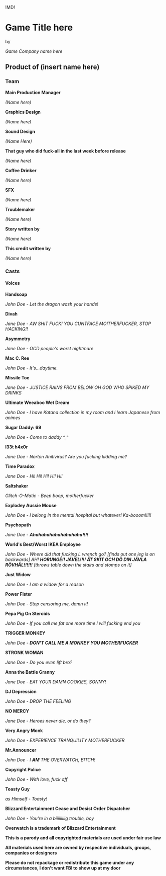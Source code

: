 !MD!
# Game Title here
by 

*Game Company name here*



## Product of (insert name here)

### Team

**Main Production Manager**

*(Name here)*


**Graphics Design**

*(Name here)*


**Sound Design**

*(Name Here)*


**That guy who did fuck-all in the last week before release**

*(Name here)*


**Coffee Drinker**

*(Name here)*


**SFX**

*(Name here)*


**Troublemaker**

*(Name here)*


**Story written by**

*(Name here)*


**This credit written by**

*(Name here)*


### Casts

#### Voices

**Handsoap**

*John Doe*
*- Let the dragon wash your hands!*


**Divah**

*Jane Doe*
*- AW SHIT FUCK! YOU CUNTFACE MOITHERFUCKER, STOP HACKING!!*


**Asymmetry**

*Jane Doe*
*- OCD people's worst nightmare*


**Mac C. Ree**

*John Doe*
*- It's...daytime.*


**Missile Toe**

*Jane Doe*
*- JUSTICE RAINS FROM BELOW OH GOD WHO SPIKED MY DRINKS*


**Ultimate Weeaboo Wet Dream**

*John Doe*
*- I have Katana collection in my room and I learn Japanese from animes*


**Sugar Daddy: 69**

*John Doe*
*- Come to daddy ^_^*

**l33t h4x0r**

*Jane Doe*
*- Norton Anitivirus? Are you fucking kidding me?*

**Time Paradox**

*Jane Doe*
*- Hi! Hi! Hi! Hi! Hi!*


**Saltshaker**

*Glitch-O-Matic*
*- Beep boop, motherfucker*


**Explodey Aussie Mouse**

*John Doe*
*- I belong in the mental hospital but whatever! Ka-booom!!!!!*


**Psychopath**

*Jane Doe*
*- __Ahahahahahahahahaha!!!!__*


**World's Best/Worst IKEA Employee**

*John Doe*
*- Where did that fucking L wrench go? [finds out one leg is on backwards] AH! __HORUNGE!! JÄVEL!!!! ÄT SKIT OCH DÖ DIN JÄVLA RÖVHÅL!!!!!!__ [throws table down the stairs and stomps on it]*


**Just Widow**

*Jane Doe*
*- I am a widow for a reason*


**Power Fister**

*John Doe*
*- Stop censoring me, damn it!*


**Pepa Pig On Steroids**

*John Doe*
*- If you call me fat one more time I will fucking end you*


**TRIGGER MONKEY**

*John Doe*
*- __DON'T CALL ME A MONKEY YOU MOTHERFUCKER__*


**STRONK WOMAN**

*Jane Doe*
*- Do you even lift bro?*


**Anna the Battle Granny**

*Jane Doe*
*- EAT YOUR DAMN COOKIES, SONNY!*


**DJ Depressiòn**

*John Doe*
*- DROP THE FEELING*


**NO MERCY**

*Jane Doe*
*- Heroes never die, or do they?*


**Very Angry Monk**

*John Doe*
*- EXPERIENCE TRANQUILITY MOTHERFUCKER*


**Mr.Announcer**

*John Doe*
*- I __AM__ THE OVERWATCH, BITCH!*


**Copyright Police**

*John Doe*
*- With love, fuck off*


**Toasty Guy**

*as Himself*
*- Toasty!*


**Blizzard Entertainment Cease and Desist Order Dispatcher**

*John Doe*
*- You're in a biiiiiiiiig trouble, boy*


**Overwatch is a trademark of Blizzard Entertainment**

**This is a parody and all copyrighted materials are used under fair use law**

**All materials used here are owned by respective individuals, groups, companies or designers**

**Please do not repackage or redistribute this game under any circumstances, I don't want FBI to show up at my door**
